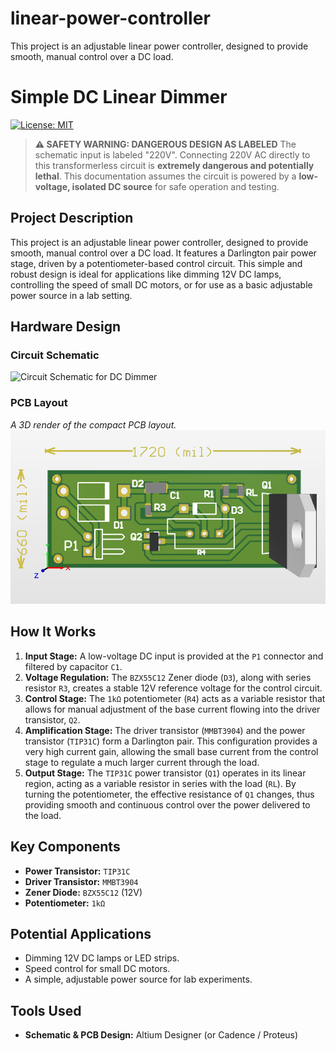 # linear-power-controller
This project is an adjustable linear power controller, designed to provide smooth, manual control over a DC load.
# Simple DC Linear Dimmer

[![License: MIT](https://img.shields.io/badge/License-MIT-yellow.svg)](https://opensource.org/licenses/MIT)

> **⚠️ SAFETY WARNING: DANGEROUS DESIGN AS LABELED**
> The schematic input is labeled "220V". Connecting 220V AC directly to this transformerless circuit is **extremely dangerous and potentially lethal**. This documentation assumes the circuit is powered by a **low-voltage, isolated DC source** for safe operation and testing.

## Project Description

This project is an adjustable linear power controller, designed to provide smooth, manual control over a DC load. It features a Darlington pair power stage, driven by a potentiometer-based control circuit. This simple and robust design is ideal for applications like dimming 12V DC lamps, controlling the speed of small DC motors, or for use as a basic adjustable power source in a lab setting.

## Hardware Design

### Circuit Schematic
<img src="./Screenshot 2025-06-09 010222" alt="Circuit Schematic for DC Dimmer" width="600">

### PCB Layout
*A 3D render of the compact PCB layout.*
<img src="./Screenshot%202025-06-09%20010222.png" alt="PCB Layout 3D Render for DC Dimmer" width="600">

## How It Works

1.  **Input Stage:** A low-voltage DC input is provided at the `P1` connector and filtered by capacitor `C1`.
2.  **Voltage Regulation:** The `BZX55C12` Zener diode (`D3`), along with series resistor `R3`, creates a stable 12V reference voltage for the control circuit.
3.  **Control Stage:** The `1kΩ` potentiometer (`R4`) acts as a variable resistor that allows for manual adjustment of the base current flowing into the driver transistor, `Q2`.
4.  **Amplification Stage:** The driver transistor (`MMBT3904`) and the power transistor (`TIP31C`) form a Darlington pair. This configuration provides a very high current gain, allowing the small base current from the control stage to regulate a much larger current through the load.
5.  **Output Stage:** The `TIP31C` power transistor (`Q1`) operates in its linear region, acting as a variable resistor in series with the load (`RL`). By turning the potentiometer, the effective resistance of `Q1` changes, thus providing smooth and continuous control over the power delivered to the load.

## Key Components

* **Power Transistor:** `TIP31C`
* **Driver Transistor:** `MMBT3904`
* **Zener Diode:** `BZX55C12` (12V)
* **Potentiometer:** `1kΩ`

## Potential Applications

* Dimming 12V DC lamps or LED strips.
* Speed control for small DC motors.
* A simple, adjustable power source for lab experiments.

## Tools Used

* **Schematic & PCB Design:** Altium Designer (or Cadence / Proteus)

